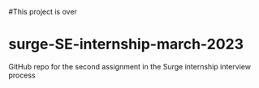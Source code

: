 #This project is over

# surge-SE-internship-march-2023
GitHub repo for the second assignment in the Surge internship interview process
